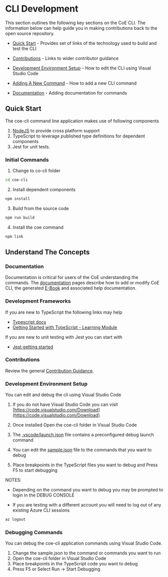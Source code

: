 # CLI Development

This section outlines the following key sections on the CoE CLI. The information below can help guide you in making contributions back to the open source repository.

- [Quick Start](#quick-start) - Provides set of links of the technology used to build and test the CLI

- [Contributions](#contributions) - Links to wider contributor guidance

- [Development Environment Setup](#development-environment-setup) - How to edit the CLI using Visual Studio Code

- [Adding A New Command](./adding-new-command.md) - How to add a new CLI command

- [Documentation](./documentation.md) - Adding documentation for commands

## Quick Start

The coe-cli command line application makes use of following components

1. [NodeJS](https://nodejs.org/en/) to provide cross platform support
1. TypeScript to leverage published type definitions for dependent components
1. Jest for unit tests. 

### Initial Commands

1. Change to co-cli folder

```bash
cd coe-cli
```

2. Install dependent components

```bash
npm install
```

3. Build from the source code

```bash
npm run build
```

4. Install the coe command

```bash
npm link
```

## Understand The Concepts

### Documentation 

Documentation is critical for users of the CoE understanding the commands. The [documentation](./documentation.md) pages describe how to add or modify CoE CLI, the generated [E-Book](./e-book.md) and associated help documentation.

### Development Frameworks

If you are new to TypeScript the following links may help
- [Typescript docs](https://www.typescriptlang.org/docs/)
- [Getting Started with TypeScript - Learning Module](https://docs.microsoft.com/en-us/learn/modules/typescript-get-started/)

If you are new to unit testing with Jest you can start with 
- [Jest getting started](https://jestjs.io/docs/getting-started)

### Contributions

Review the general [Contribution Guidance](../../../CONTRIBUTING).

### Development Environment Setup

You can edit and debug the cli using Visual Studio Code

1. If you do not have Visual Studio Code you can visit [https://code.visualstudio.com/Download](https://code.visualstudio.com/Download)

1. Once installed Open the coe-cli folder in Visual Studio Code

1. The [.vscode/launch.json](../../.vscode/launch.json) file contains a preconfigured debug launch command

1. You can edit the [sample.json](../../sample.json) file to the commands that you want to debug

1. Place breakpoints in the TypeScript files you want to debug and Press F5 to start debugging

NOTES:

- Depending on the command you want to debug you may be prompted to login in the DEBUG CONSOLE

- If you are testing with a different account you will need to log out of any existing Azure CLI sessions

```bash
az logout

```

### Debugging Commands

You can debug the coe-cli application commands using Visual Studio Code. 

1. Change the sample.json to the command or commands you want to run
1. Open the coe-cli folder in Visual Studio Code
1. Place breakpoints in the TypeScript code you want to debug
1. Press F5 or Select Run -> Start Debugging